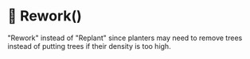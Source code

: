 # 🔷 Rework()

"Rework" instead of "Replant" since planters may need to remove trees instead of putting trees if their density is too high.
